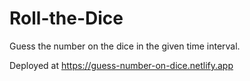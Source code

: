 # Roll-the-Dice
Guess the number on the dice in the given time interval.

Deployed at https://guess-number-on-dice.netlify.app
